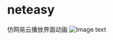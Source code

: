# neteasy
仿网易云播放界面动画
![Image text](https://github.com/mybirthfather/neteasy/blob/master/%E5%8A%A8%E7%94%BB.gif)

